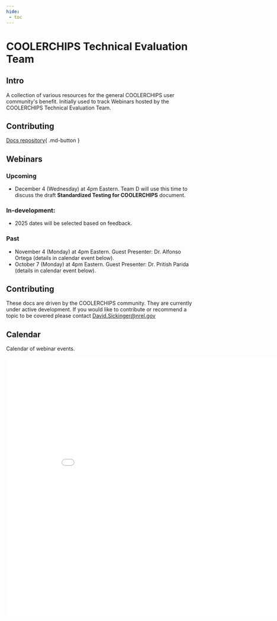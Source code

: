 ```yaml
---
hide:
 - toc
---
```


# COOLERCHIPS Technical Evaluation Team

## Intro
A collection of various resources for the general COOLERCHIPS user community's benefit. Initially used to track Webinars hosted by the COOLERCHIPS Technical Evaluation Team.

## Contributing 

[Docs repository](https://github.com/NREL/COOLERCHIPS-Technical-Evaluation-Team){ .md-button } 

## Webinars

### Upcoming

- December 4 (Wednesday) at 4pm Eastern. Team D will use this time to discuss the draft **Standardized Testing for COOLERCHIPS** document.

### In-development:

- 2025 dates will be selected based on feedback.

### Past

- November 4 (Monday) at 4pm Eastern. Guest Presenter: Dr. Alfonso Ortega (details in calendar event below).
- October 7 (Monday) at 4pm Eastern. Guest Presenter: Dr. Pritish Parida (details in calendar event below).

## Contributing

These docs are driven by the COOLERCHIPS community. They are currently under active development. If you would like to contribute or recommend a topic to be covered please contact David.Sickinger@nrel.gov 


## Calendar
Calendar of webinar events. 
<iframe width=900, height=700 scrolling="no" frameBorder=0 src="includes/calendar.html"></iframe>
<calendar.html>
